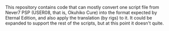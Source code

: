 This repository contains code that can mostly convert one script file from Never7 PSP (USER08, that is, Okuhiko Cure) into the format expected by Eternal Edition, and also apply the translation (by rigs) to it. It could be expanded to support the rest of the scripts, but at this point it doesn't quite.